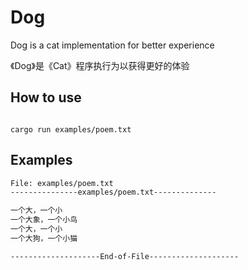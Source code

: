 # Dog
Dog is a cat implementation for better experience

《Dog》是《Cat》程序执行为以获得更好的体验

## How to use
```

cargo run examples/poem.txt

```

## Examples
```bash
File: examples/poem.txt
---------------examples/poem.txt--------------

一个大，一个小
一个大象，一个小鸟
一个大，一个小
一个大狗，一个小猫 

--------------------End-of-File--------------------
```
